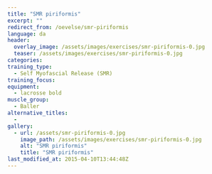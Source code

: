 ```yaml
---
title: "SMR piriformis"
excerpt: ""
redirect_from: /oevelse/smr-piriformis
language: da
header:
  overlay_image: /assets/images/exercises/smr-piriformis-0.jpg
  teaser: /assets/images/exercises/smr-piriformis-0.jpg
categories:
training_type: 
  - Self Myofascial Release (SMR)
training_focus: 
equipment:
  - lacrosse bold
muscle_group:
  - Baller
alternative_titles:
  - 
gallery:
  - url: /assets/smr-piriformis-0.jpg
    image_path: /assets/images/exercises/smr-piriformis-0.jpg
    alt: "SMR piriformis"
    title: "SMR piriformis"
last_modified_at: 2015-04-10T13:44:48Z
---
```



